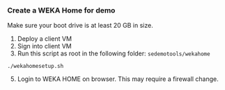 ### Create a WEKA Home for demo
Make sure your boot drive is at least 20 GB in size.   
1. Deploy a client VM
2. Sign into client VM
3. Run this script as root in the following folder:  ```sedemotools/wekahome```
```
./wekahomesetup.sh
```
5. Login to WEKA HOME on browser.   This may require a firewall change.
